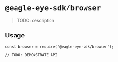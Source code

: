 # `@eagle-eye-sdk/browser`

> TODO: description

## Usage

```
const browser = require('@eagle-eye-sdk/browser');

// TODO: DEMONSTRATE API
```
